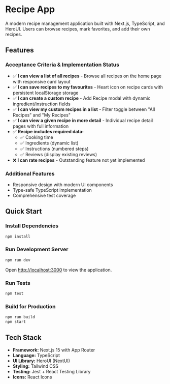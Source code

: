 # Recipe App

A modern recipe management application built with Next.js, TypeScript, and HeroUI. Users can browse recipes, mark favorites, and add their own recipes.

## Features

### Acceptance Criteria & Implementation Status

- ✅ **I can view a list of all recipes** - Browse all recipes on the home page with responsive card layout
- ✅ **I can save recipes to my favourites** - Heart icon on recipe cards with persistent localStorage storage
- ✅ **I can create a custom recipe** - Add Recipe modal with dynamic ingredient/instruction fields
- ✅ **I can view my custom recipes in a list** - Filter toggle between "All Recipes" and "My Recipes"
- ✅ **I can view a given recipe in more detail** - Individual recipe detail pages with full information
- ✅ **Recipe includes required data:**
  - ✅ Cooking time
  - ✅ Ingredients (dynamic list)
  - ✅ Instructions (numbered steps)
  - ✅ Reviews (display existing reviews)
- ❌ **I can rate recipes** - Outstanding feature not yet implemented

### Additional Features
- Responsive design with modern UI components
- Type-safe TypeScript implementation
- Comprehensive test coverage

## Quick Start

### Install Dependencies
```bash
npm install
```

### Run Development Server
```bash
npm run dev
```
Open [http://localhost:3000](http://localhost:3000) to view the application.

### Run Tests
```bash
npm test
```

### Build for Production
```bash
npm run build
npm start
```

## Tech Stack

- **Framework:** Next.js 15 with App Router
- **Language:** TypeScript
- **UI Library:** HeroUI (NextUI)
- **Styling:** Tailwind CSS
- **Testing:** Jest + React Testing Library
- **Icons:** React Icons
